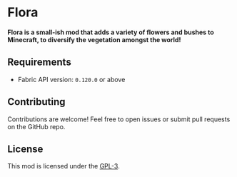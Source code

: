 # Flora
<b>Flora is a small-ish mod that adds a variety of flowers and bushes to Minecraft,
to diversify the vegetation amongst the world!</b>

## Requirements
- Fabric API version: `0.120.0` or above

## Contributing
Contributions are welcome! Feel free to open issues or submit pull requests on the GitHub
repo.

## License
This mod is licensed under the [GPL-3](LICENSE.txt).